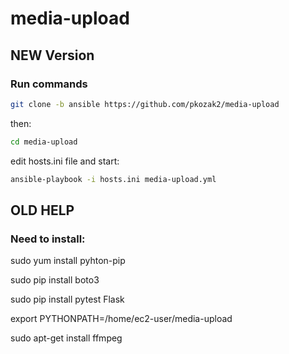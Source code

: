 # media-upload

## NEW Version
### Run commands

```sh
git clone -b ansible https://github.com/pkozak2/media-upload
```

then:

```sh
cd media-upload
```
edit hosts.ini file and start:

```sh
ansible-playbook -i hosts.ini media-upload.yml
```

## OLD HELP
### Need to install:

sudo yum install pyhton-pip

sudo pip install boto3

sudo pip install pytest Flask

export PYTHONPATH=/home/ec2-user/media-upload


sudo apt-get install ffmpeg

